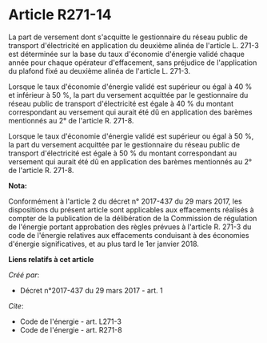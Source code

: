 # Article R271-14

La part de versement dont s'acquitte le gestionnaire du réseau public de transport d'électricité en application du deuxième
alinéa de l'article L. 271-3 est déterminée sur la base du taux d'économie d'énergie validé chaque année pour chaque
opérateur d'effacement, sans préjudice de l'application du plafond fixé au deuxième alinéa de l'article L. 271-3. 

Lorsque le taux d'économie d'énergie validé est supérieur ou égal à 40 % et inférieur à 50 %, la part du versement acquittée
par le gestionnaire du réseau public de transport d'électricité est égale à 40 % du montant correspondant au versement qui
aurait été dû en application des barèmes mentionnés au 2° de l'article R. 271-8. 

Lorsque le taux d'économie d'énergie validé est supérieur ou égal à 50 %, la part du versement acquittée par le gestionnaire
du réseau public de transport d'électricité est égale à 50 % du montant correspondant au versement qui aurait été dû en
application des barèmes mentionnés au 2° de l'article R. 271-8.

**Nota:**

Conformément à l'article 2 du décret n° 2017-437 du 29 mars 2017, les dispositions du présent article sont applicables aux
effacements réalisés à compter de la publication de la délibération de la Commission de régulation de l'énergie portant
approbation des règles prévues à l'article R. 271-3 du code de l'énergie relatives aux effacements conduisant à des économies
d'énergie significatives, et au plus tard le 1er janvier 2018.

**Liens relatifs à cet article**

_Créé par_:

  - Décret n°2017-437 du 29 mars 2017 - art. 1

_Cite_:

  - Code de l'énergie - art. L271-3
  - Code de l'énergie - art. R271-8
